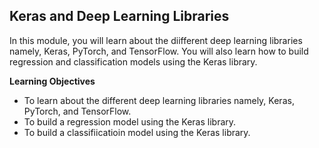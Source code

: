 ## Keras and Deep Learning Libraries
In this module, you will learn about the diifferent deep learning libraries namely, Keras, PyTorch, and TensorFlow. You will also learn how to build regression and classification models using the Keras library.

**Learning Objectives**

-   To learn about the different deep learning libraries namely, Keras, PyTorch, and TensorFlow.
-   To build a regression model using the Keras library.
-   To build a classifiicatioin model using the Keras library.

